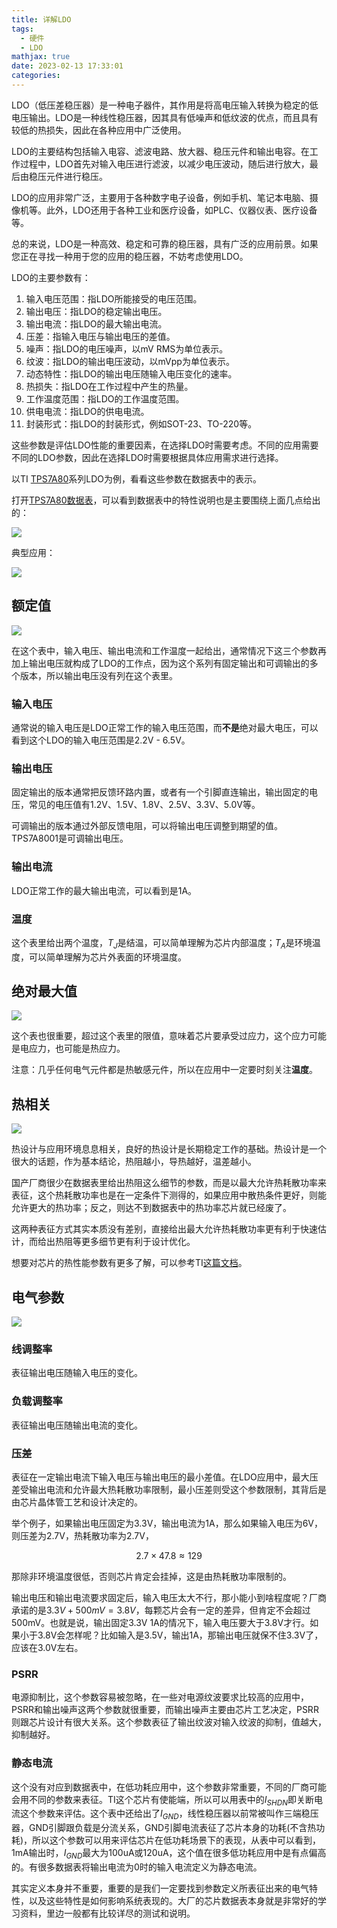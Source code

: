 ```yaml
---
title: 详解LDO
tags:
  - 硬件
  - LDO
mathjax: true
date: 2023-02-13 17:33:01
categories:
---
```



LDO（低压差稳压器）是一种电子器件，其作用是将高电压输入转换为稳定的低电压输出。LDO是一种线性稳压器，因其具有低噪声和低纹波的优点，而且具有较低的热损失，因此在各种应用中广泛使用。

LDO的主要结构包括输入电容、滤波电路、放大器、稳压元件和输出电容。在工作过程中，LDO首先对输入电压进行滤波，以减少电压波动，随后进行放大，最后由稳压元件进行稳压。

LDO的应用非常广泛，主要用于各种数字电子设备，例如手机、笔记本电脑、摄像机等。此外，LDO还用于各种工业和医疗设备，如PLC、仪器仪表、医疗设备等。

总的来说，LDO是一种高效、稳定和可靠的稳压器，具有广泛的应用前景。如果您正在寻找一种用于您的应用的稳压器，不妨考虑使用LDO。

<!-- more -->

LDO的主要参数有：

1. 输入电压范围：指LDO所能接受的电压范围。
2. 输出电压：指LDO的稳定输出电压。
3. 输出电流：指LDO的最大输出电流。
4. 压差：指输入电压与输出电压的差值。
5. 噪声：指LDO的电压噪声，以mV RMS为单位表示。
6. 纹波：指LDO的输出电压波动，以mVpp为单位表示。
7. 动态特性：指LDO的输出电压随输入电压变化的速率。
8. 热损失：指LDO在工作过程中产生的热量。
9. 工作温度范围：指LDO的工作温度范围。
10. 供电电流：指LDO的供电电流。
11. 封装形式：指LDO的封装形式，例如SOT-23、TO-220等。

这些参数是评估LDO性能的重要因素，在选择LDO时需要考虑。不同的应用需要不同的LDO参数，因此在选择LDO时需要根据具体应用需求进行选择。

以TI [TPS7A80](https://www.ti.com.cn/product/cn/TPS7A80)系列LDO为例，看看这些参数在数据表中的表示。

打开[TPS7A80数据表](https://www.ti.com.cn/cn/lit/ds/symlink/tps7a80.pdf)，可以看到数据表中的特性说明也是主要围绕上面几点给出的：

![](https://imgs.boringhex.top/blog/20230213145221.png)

典型应用：

![](https://imgs.boringhex.top/blog/20230213161514.png)

## 额定值

![](https://imgs.boringhex.top/blog/20230213150050.png)

在这个表中，输入电压、输出电流和工作温度一起给出，通常情况下这三个参数再加上输出电压就构成了LDO的工作点，因为这个系列有固定输出和可调输出的多个版本，所以输出电压没有列在这个表里。

### 输入电压

通常说的输入电压是LDO正常工作的输入电压范围，而**不是**绝对最大电压，可以看到这个LDO的输入电压范围是2.2V - 6.5V。

### 输出电压

固定输出的版本通常把反馈环路内置，或者有一个引脚直连输出，输出固定的电压，常见的电压值有1.2V、1.5V、1.8V、2.5V、3.3V、5.0V等。

可调输出的版本通过外部反馈电阻，可以将输出电压调整到期望的值。TPS7A8001是可调输出电压。

### 输出电流

LDO正常工作的最大输出电流，可以看到是1A。

### 温度

这个表里给出两个温度，$T_J$是结温，可以简单理解为芯片内部温度；$T_A$是环境温度，可以简单理解为芯片外表面的环境温度。

## 绝对最大值

![](https://imgs.boringhex.top/blog/20230213160225.png)

这个表也很重要，超过这个表里的限值，意味着芯片要承受过应力，这个应力可能是电应力，也可能是热应力。

注意：几乎任何电气元件都是热敏感元件，所以在应用中一定要时刻关注**温度**。

## 热相关

![](https://imgs.boringhex.top/blog/20230213161020.png)

热设计与应用环境息息相关，良好的热设计是长期稳定工作的基础。热设计是一个很大的话题，作为基本结论，热阻越小，导热越好，温差越小。

国产厂商很少在数据表里给出热阻这么细节的参数，而是以最大允许热耗散功率来表征，这个热耗散功率也是在一定条件下测得的，如果应用中散热条件更好，则能允许更大的热功率；反之，则达不到数据表中的热功率芯片就已经废了。

这两种表征方式其实本质没有差别，直接给出最大允许热耗散功率更有利于快速估计，而给出热阻等更多细节更有利于设计优化。

想要对芯片的热性能参数有更多了解，可以参考TI[这篇文档](http://www.ti.com/cn/lit/pdf/spra953)。

## 电气参数

![](https://imgs.boringhex.top/blog/20230213173615.png)

### 线调整率

表征输出电压随输入电压的变化。

### 负载调整率

表征输出电压随输出电流的变化。

### 压差

表征在一定输出电流下输入电压与输出电压的最小差值。在LDO应用中，最大压差受输出电流和允许最大热耗散功率限制，最小压差则受这个参数限制，其背后是由芯片晶体管工艺和设计决定的。

举个例子，如果输出电压固定为3.3V，输出电流为1A，那么如果输入电压为6V，则压差为2.7V，热耗散功率为2.7V，

$$
2.7 \times 47.8 \approx 129
$$

那除非环境温度很低，否则芯片肯定会挂掉，这是由热耗散功率限制的。

输出电压和输出电流要求固定后，输入电压太大不行，那小能小到啥程度呢？厂商承诺的是$3.3V + 500mV = 3.8V$，每颗芯片会有一定的差异，但肯定不会超过500mV。也就是说，输出固定3.3V 1A的情况下，输入电压要大于3.8V才行。如果小于3.8V会怎样呢？比如输入是3.5V，输出1A，那输出电压就保不住3.3V了，应该在3.0V左右。

### PSRR

电源抑制比，这个参数容易被忽略，在一些对电源纹波要求比较高的应用中，PSRR和输出噪声这两个参数就很重要，而输出噪声主要由芯片工艺决定，PSRR则跟芯片设计有很大关系。这个参数表征了输出纹波对输入纹波的抑制，值越大，抑制越好。

### 静态电流

这个没有对应到数据表中，在低功耗应用中，这个参数非常重要，不同的厂商可能会用不同的参数来表征。TI这个芯片有使能端，所以可以用表中的$I_{SHDN}$即关断电流这个参数来评估。这个表中还给出了$I_{GND}$，线性稳压器以前常被叫作三端稳压器，GND引脚跟负载是分流关系，GND引脚电流表征了芯片本身的功耗(不含热功耗)，所以这个参数可以用来评估芯片在低功耗场景下的表现，从表中可以看到，1mA输出时，$I_{GND}$最大为100uA或120uA，这个值在很多低功耗应用中是有点偏高的。有很多数据表将输出电流为0时的输入电流定义为静态电流。

其实定义本身并不重要，重要的是我们一定要找到参数定义所表征出来的电气特性，以及这些特性是如何影响系统表现的。大厂的芯片数据表本身就是非常好的学习资料，里边一般都有比较详尽的测试和说明。
